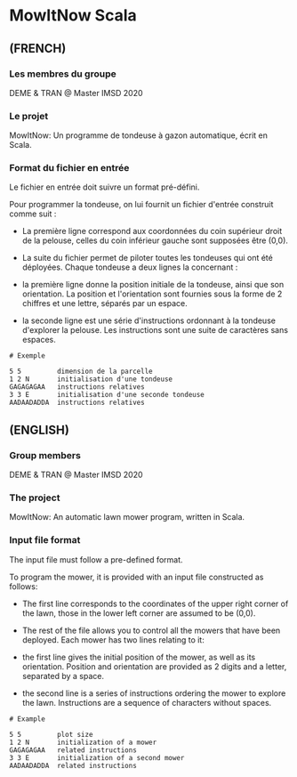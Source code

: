 # MowItNow Scala

## (FRENCH)

### Les membres du groupe
DEME & TRAN @ Master IMSD 2020 

### Le projet
MowItNow: Un programme de tondeuse à gazon automatique, écrit en Scala.

### Format du fichier en entrée

Le fichier en entrée doit suivre un format pré-défini.

Pour programmer la tondeuse, on lui fournit un fichier d'entrée construit comme suit :

- La première ligne correspond aux coordonnées du coin supérieur droit de la pelouse,
celles du coin inférieur gauche sont supposées être (0,0).

- La suite du fichier permet de piloter toutes les tondeuses qui ont été déployées.
Chaque tondeuse a deux lignes la concernant :

- la première ligne donne la position initiale de la tondeuse, ainsi que son
orientation. La position et l'orientation sont fournies sous la forme de 2 chiffres
et une lettre, séparés par un espace.

- la seconde ligne est une série d'instructions ordonnant à la tondeuse d'explorer
la pelouse. Les instructions sont une suite de caractères sans espaces.


```raw
# Exemple

5 5         dimension de la parcelle
1 2 N       initialisation d'une tondeuse
GAGAGAGAA   instructions relatives
3 3 E       initialisation d'une seconde tondeuse
AADAADADDA  instructions relatives
```



## (ENGLISH)

### Group members
DEME & TRAN @ Master IMSD 2020 

### The project
MowItNow: An automatic lawn mower program, written in Scala.

### Input file format

The input file must follow a pre-defined format.

To program the mower, it is provided with an input file constructed as follows:

- The first line corresponds to the coordinates of the upper right corner of the lawn,
those in the lower left corner are assumed to be (0,0).

- The rest of the file allows you to control all the mowers that have been deployed.
Each mower has two lines relating to it:

- the first line gives the initial position of the mower, as well as its
orientation. Position and orientation are provided as 2 digits
and a letter, separated by a space.

- the second line is a series of instructions ordering the mower to explore
the lawn. Instructions are a sequence of characters without spaces.

```raw
# Example

5 5         plot size
1 2 N       initialization of a mower
GAGAGAGAA   related instructions
3 3 E       initialization of a second mower
AADAADADDA  related instructions
```
